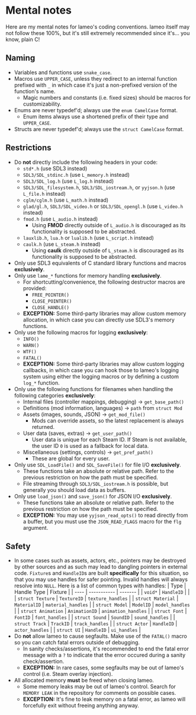 # Mental notes

Here are my mental notes for lameo's coding conventions. lameo itself may not
follow these 100%, but it's still extremely recommended since it's... you know,
plain C!

## Naming

-   Variables and functions use `snake_case`.
-   Macros use `UPPER_CASE`, unless they redirect to an internal function prefixed with `_` in which case it's just a non-prefixed version of the function's name.
    -   Magic numbers and constants (i.e. fixed sizes) should be macros for customizability.
-   Enums are never typedef'd; always use the `enum CamelCase` format.
    -   Enum items always use a shortened prefix of their type and `UPPER_CASE`.
-   Structs are never typedef'd; always use the `struct CamelCase` format.

## Restrictions

-   Do **not** directly include the following headers in your code:
    -   `std*.h` (use SDL3 instead)
    -   `SDL3/SDL_stdinc.h` (use `L_memory.h` instead)
    -   `SDL3/SDL_log.h` (use `L_log.h` instead)
    -   `SDL3/SDL_filesystem.h`, `SDL3/SDL_iostream.h`, or `yyjson.h` (use `L_file.h` instead)
    -   `cglm/cglm.h` (use `L_math.h` instead)
    -   `glad/gl.h`, `SDL3/SDL_video.h` or `SDL3/SDL_opengl.h` (use `L_video.h` instead)
    -   `fmod.h` (use `L_audio.h` instead)
        -   Using **FMOD** directly outside of `L_audio.h` is discouraged as its functionality is supposed to be abstracted.
    -   `lauxlib.h`, `lua.h` or `lualib.h` (use `L_script.h` instead)
    -   `caulk.h` (use `L_steam.h` instead)
        -   Using **caulk** directly outside of `L_steam.h` is discouraged as its functionality is supposed to be abstracted.
-   Only use SDL3 equivalents of C standard library functions and macros **exclusively**.
-   Only use `lame_*` functions for memory handling **exclusively**.
    -   For shortcutting/convenience, the following destructor macros are provided:
        -   `FREE_POINTER()`
        -   `CLOSE_POINTER()`
        -   `CLOSE_HANDLE()`
    -   **EXCEPTION:** Some third-party libraries may allow custom memory allocation, in which case you can directly use SDL3's memory functions.
-   Only use the following macros for logging **exclusively**:
    -   `INFO()`
    -   `WARN()`
    -   `WTF()`
    -   `FATAL()`
    -   **EXCEPTION:** Some third-party libraries may allow custom logging callbacks, in which case you can hook those to lameo's logging system using either the logging macros or by defining a custom `log_*` function.
-   Only use the following functions for filenames when handling the following categories **exclusively**:
    -   Internal files (controller mappings, debugging) -> `get_base_path()`
    -   Definitions (mod information, languages) -> `path` from `struct Mod`
    -   Assets (images, sounds, JSON) -> `get_mod_file()`
        -   Mods can override assets, so the latest replacement is always returned.
    -   User data (saves, extras) -> `get_user_path()`
        -   User data is unique for each Steam ID. If Steam is not available, the user ID `0` is used as a fallback for local data.
    -   Miscellaneous (settings, controls) -> `get_pref_path()`
        -   These are global for every user.
-   Only use `SDL_LoadFile()` and `SDL_SaveFile()` for file I/O **exclusively**.
    -   These functions take an absolute or relative path. Refer to the previous restriction on how the path must be specified.
    -   File streaming through `SDL3/SDL_iostream.h` is possible, but generally you should load data as buffers.
-   Only use `load_json()` and `save_json()` for JSON I/O **exclusively**.
    -   These functions take an absolute or relative path. Refer to the previous restriction on how the path must be specified.
    -   **EXCEPTION:** You may use `yyjson_read_opts()` to read directly from a buffer, but you must use the `JSON_READ_FLAGS` macro for the `flg` argument.

## Safety

-   In some cases such as assets, actors, etc., pointers may be destroyed by other sources and as such may lead to dangling pointers in external code. `Fixture`s and `HandleID`s are built **specifically** for this situation, so that you may use handles for safer pointing. Invalid handles will always resolve into `NULL`. Here is a list of common types with handles:
    | Type | Handle Type | Fixture |
    | ---- | ----------- | ------- |
    | `void*` | `HandleID` | |
    | `struct Texture` | `TextureID` | `texture_handles` |
    | `struct Material` | `MaterialID` | `material_handles` |
    | `struct Model` | `ModelID` | `model_handles` |
    | `struct Animation` | `AnimationID` | `animation_handles` |
    | `struct Font` | `FontID` | `font_handles` |
    | `struct Sound` | `SoundID` | `sound_handles` |
    | `struct Track` | `TrackID` | `track_handles` |
    | `struct Actor` | `HandleID` | `actor_handles` |
    | `struct UI` | `HandleID` | `ui_handles` |
-   Do **not** allow lameo to cause segfaults. Make use of the `FATAL()` macro so you can catch fatal errors outside of debugging.
    -   In sanity checks/assertions, it's recommended to end the fatal error message with a `?` to indicate that the error occured during a sanity check/assertion.
    -   **EXCEPTION:** In rare cases, some segfaults may be out of lameo's control (i.e. Steam overlay injection).
-   All allocated memory **must** be freed when closing lameo.
    -   Some memory leaks may be out of lameo's control. Search for `MEMORY LEAK` in the repository for comments on possible cases.
    -   **EXCEPTION:** It's fine to leak memory on a fatal error, as lameo will forcefully exit without freeing anything anyway.

